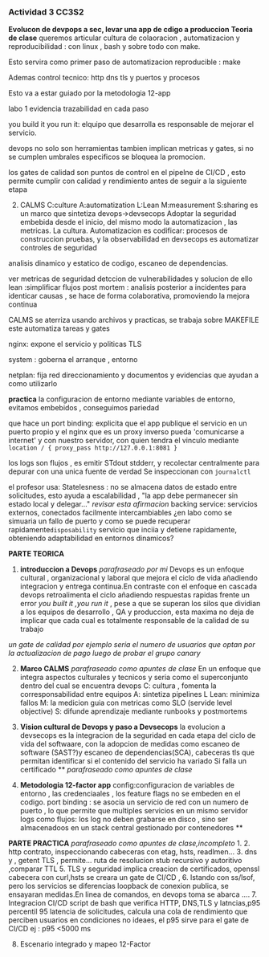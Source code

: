 ### Actividad 3 CC3S2
**Evolucon de devpops a sec, levar una app de cdigo a produccion**
**Teoria de clase**
queremos articular cultura de colaoracion , automatizacion  y reproducibilidad : con linux , bash y sobre todo con make.

Esto servira como primer paso de automatizacion reproducible : make

Ademas control tecnico: http dns tls y puertos y procesos

Esto va a estar guiado por la metodologia 12-app

labo 1 evidencia trazabilidad en cada paso

you build it you run it: elquipo que desarrolla es responsable de mejorar el servicio.

devops no solo son herramientas tambien implican metricas y gates, si no se cumplen umbrales especificos se bloquea la promocion.

los gates de calidad son puntos de control en el pipelne de CI/CD , esto permite cumplir con calidad y rendimiento antes de seguir a la siguiente etapa

2. CALMS C:culture A:automatization L:Lean M:measurement S:sharing es un marco que sintetiza devops→devsecops
Adoptar la seguridad embebida desde el inicio, del mismo modo la automatizacion , las metricas.
La cultura.
Automatizacion es codificar: procesos de construccion pruebas, y la observabilidad
en devsecops es automatizar controles de seguridad

analisis dinamico y estatico de codigo, escaneo de dependencias.

ver metricas de seguridad detccion de vulnerabilidades y solucion de ello
lean :simplificar flujos 
post mortem : analisis posterior a incidentes para identicar causas , se hace de forma colaborativa, promoviendo la mejora continua

CALMS se aterriza usando archivos y practicas, se trabaja sobre MAKEFILE este automatiza tareas y gates

nginx: expone el  servicio y politicas TLS

system : goberna el arranque , entorno

netplan: fija red  direccionamiento y documentos y evidencias que ayudan a como utilizarlo

**practica**
la configuracion de entorno mediante variables de entorno, evitamos embebidos , conseguimos pariedad

que hace un port binding: explicita que el app publique el servicio en un puerto propio y el nginx que es un proxy inverso pueda 'comunicarse a internet' y con nuestro servidor, con quien tendra el vinculo mediante <br>
``location / {
    proxy_pass http://127.0.0.1:8081
}``<br>

los logs son flujos , es emitir STdout stdderr, y recolectar centralmente para  depurar con una unica fuente de verdad
Se inspeccionan con `journalctl`

el profesor usa:
Statelesness : no se almacena datos de estado entre solicitudes, esto ayuda a escalabilidad  , "la app debe permanecer sin estado local y delegar..." *revisar esta afirmacion*
backing service: servicios externos, conectados facilmente intercambiables
¿en labo como se simuaria un fallo de puerto y como se puede recuperar rapidamente`disposability` servicio que inciia y detiene rapidamente, obteniendo adaptabilidad en entornos dinamicos?

**PARTE TEORICA**
1. **introduccion a Devops**
*parafraseado por mi*
Devops es un enfoque cultural , organizacional y laboral que mejora el ciclo de vida añadiendo integracion y entrega continua.En contraste con el enfoque en cascada devops retroalimenta el ciclo añadiendo respuestas rapidas frente un error
*you built it ,you run it* , pese a que se superan los silos que dividian a los equipos de desarrollo , QA y produccion, esta maxima no deja de implicar que cada cual es totalmente responsable de la calidad de su trabajo

*un gate de calidad por ejemplo seria el numero de usuarios que optan por la actualizacion de pago luego de probar el grupo canary*

2. **Marco CALMS**
*parafraseado como apuntes de clase*
En un enfoque que integra aspectos culturales y tecnicos y seria como el superconjunto dentro del cual se encuentra devops
C: cultura , fomenta la corresponsabilidad entre equipos
A: sintetiza pipelines
L Lean: minimiza fallos 
M: la medicion guia con metricas como SLO (servide level objective)
S: difunde aprendizaje mediante runbooks y postmortems

3. **Vision cultural de Devops y paso a Devsecops**
la evolucion a devsecops es la integracion de la seguridad en cada etapa del ciclo de vida del softwaare, con la adopcion de medidas como escaneo de software (SAST?)y escaneo de dependencias(SCA), cabeceras tls que permitan identificar si el contenido del servicio ha variado 
Si falla un certificado 
**
*parafraseado como apuntes de clase*
4. **Metodologia 12-factor app**
config:configuracion de variables de entorno , las credenciaales , los feature flags no se embeden en el codigo.
port binding :  se asocia un servicio de red con un numero de puerto , lo que permite que multiples servicios en un mismo servidor
logs como flujos: los log no deben grabarse en disco , sino ser almacenadoos en un stack central gestionado por contenedores 
**

**PARTE PRACTICA**
*parafraseado como apuntes de clase,incompleto*
1. 
2. http contrato, inspeccionando cabeceras con etag, hsts, readlmen...
3. dns y  , getent TLS , permite...
ruta de resolucion stub recursivo y autoritivo ,comparar TTL 
5. TLS y seguridad implica creacion de certificados,  openssl
cabecera con curl,hsts se creara un gate de CI/CD , 
6. lstando con ss/lsof, pero los servicios se diferencias loopback de conexion publica, se ensayaran medidas.En linea de comandos, en devops toma se abarca
....
7. Integracion CI/CD script de bash que verifica HTTP, DNS,TLS y latncias,p95 percentil 95 latencia de solicitudes, calcula una cola de rendimiento que perciben usuarios en condiciones no ideaes, el p95 sirve para el gate de CI/CD ej : p95 <5000 ms

8. Escenario integrado y mapeo 12-Factor

